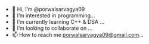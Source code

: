 - 👋 Hi, I’m @porwalsarvagya09
- 👀 I’m interested in programming...
- 🌱 I’m currently learning C++ & DSA ...
- 💞️ I’m looking to collaborate on ...
- 📫 How to reach me porwalsarvagya09@gmail.com...

<!---
porwalsarvagya09/porwalsarvagya09 is a ✨ special ✨ repository because its `README.md` (this file) appears on your GitHub profile.
You can click the Preview link to take a look at your changes.
--->
